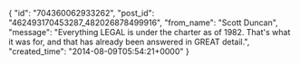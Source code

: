  {
   "id": "704360062933262",
   "post_id": "462493170453287_482026878499916",
   "from_name": "Scott Duncan",
   "message": "Everything LEGAL is under the charter as of 1982. That's what it was for, and that has already been answered in GREAT detail.",
   "created_time": "2014-08-09T05:54:21+0000"
 }
